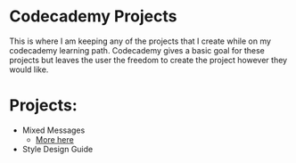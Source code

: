 # Codecademy Projects

This is where I am keeping any of the projects that I create while on my codecademy learning path. Codecademy gives a basic goal for these projects but leaves the user the freedom to create the project however they would like.

# Projects:
  - Mixed Messages
    - [More here](https://discuss.codecademy.com/t/about-the-portfolio-project-mixed-messages-category/535742)
  - Style Design Guide
